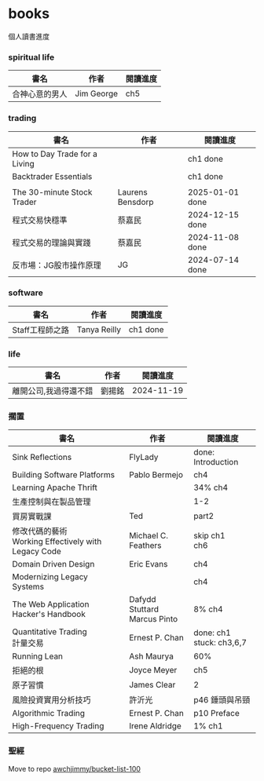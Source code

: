 # books
個人讀書進度

### spiritual life
|書名|作者|閱讀進度|
|----|----|----|
|合神心意的男人|Jim George|ch5|

### trading
|書名|作者|閱讀進度|
|----|----|----|
|How to Day Trade for a Living||ch1 done|
|Backtrader Essentials||ch1 done|
||||
|The 30-minute Stock Trader|Laurens Bensdorp|2025-01-01 done|
|程式交易快穩準|蔡嘉民|2024-12-15 done|
|程式交易的理論與實踐|蔡嘉民|2024-11-08 done|
|反市場：JG股市操作原理|JG|2024-07-14 done|

### software
|書名|作者|閱讀進度|
|----|----|----|
|Staff工程師之路|Tanya Reilly|ch1 done|

### life
|書名|作者|閱讀進度|
|----|----|----|
|離開公司,我過得還不錯|劉揚銘|2024-11-19|

### 擱置
|書名|作者|閱讀進度|
|----|----|----|
|Sink Reflections|FlyLady|done: Introduction|
|Building Software Platforms|Pablo Bermejo|ch4|
|Learning Apache Thrift||34% ch4|
|生產控制與在製品管理||1-2|
|買房實戰課|Ted|part2|
|修改代碼的藝術<br>Working Effectively with Legacy Code|Michael C. Feathers|skip ch1<br>ch6|
|Domain Driven Design|Eric Evans|ch4|
|Modernizing Legacy Systems||ch4|
|The Web Application Hacker's Handbook|Dafydd Stuttard<br>Marcus Pinto|8% ch4|
|Quantitative Trading<br>計量交易|Ernest P. Chan|done: ch1<br>stuck: ch3,6,7|
|Running Lean|Ash Maurya|60%|
|拒絕的根|Joyce Meyer|ch5|
|原子習慣|James Clear|2|
|風險投資實用分析技巧|許沂光|p46 錘頭與吊頸|
|Algorithmic Trading|Ernest P. Chan|p10 Preface|
|High-Frequency Trading|Irene Aldridge|1% ch1|

### 聖經

Move to repo [awchjimmy/bucket-list-100](https://github.com/awchjimmy/bucket-list-100#41-%E8%AE%80%E5%AE%8C%E8%81%96%E7%B6%93)


